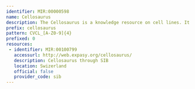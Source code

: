 ```yaml
---
identifier: MIR:00000598
name: Cellosaurus
description: The Cellosaurus is a knowledge resource on cell lines. It attempts to describe all cell lines used in biomedical research. Its scope includes: Immortalized cell lines; naturally immortal cell lines (example: stem cell lines); finite life cell lines when those are distributed and used widely; vertebrate cell line with an emphasis on human, mouse and rat cell lines; and invertebrate (insects and ticks) cell lines. Its scope does not include primary cell lines (with the exception of the finite life cell lines described above) and plant cell lines.
prefix: cellosaurus
pattern: CVCL_[A-Z0-9]{4}
prefixed: 0
resources:
 - identifier: MIR:00100799
   accessurl: http://web.expasy.org/cellosaurus/
   description: Cellosaurus through SIB
   location: Swizerland
   official: false
   provider_code: sib
---
```


